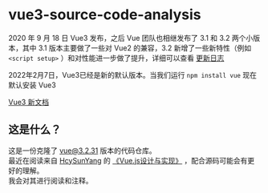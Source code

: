 # vue3-source-code-analysis
2020 年 9 月 18 日 Vue3 发布，之后 Vue 团队也相继发布了 3.1 和 3.2 两个小版本，其中 3.1 版本主要做了一些对 Vue2 的兼容，3.2 新增了一些新特性（例如 `<script setup>` ）和对性能进一步做了提升，详细可以查看 [更新日志](https://github.com/vuejs/vue-next/blob/master/CHANGELOG.md) <br/>

2022年2月7日，Vue3已经是新的默认版本。当我们运行  `npm install vue`  现在默认安装 Vue3 <br/>

[Vue3 新文档](https://staging.vuejs.org/)
## 这是什么？
这是一份克隆了 [vue@3.2.31](https://github.com/vuejs/core/tree/v3.2.31) 版本的代码仓库。<br/>
最近在阅读来自 [HcySunYang](https://twitter.com/HcySunYang) 的 [《Vue.js设计与实现》](https://book.douban.com/subject/35768338/) ，配合源码可能会有更好的理解。<br/>
我会对其进行阅读和注释。

